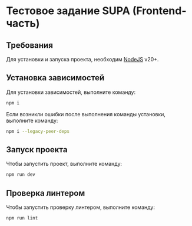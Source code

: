 # Тестовое задание SUPA (Frontend-часть)

## Требования
Для установки и запуска проекта, необходим [NodeJS](https://nodejs.org/) v20+.

## Установка зависимостей
Для установки зависимостей, выполните команду:
```sh
npm i
```
Если возникли ошибки после выполнения команды установки, выполните команду:
```sh
npm i --legacy-peer-deps
```

## Запуск проекта
Чтобы запустить проект, выполните команду:
```sh
npm run dev
```

## Проверка линтером
Чтобы запустить проверку линтером, выполните команду:
```sh
npm run lint
```